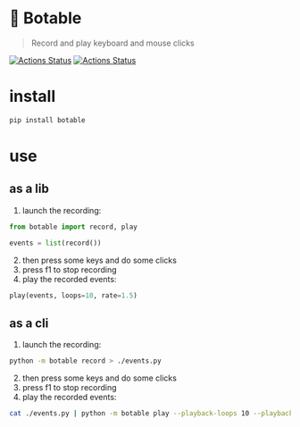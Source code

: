 # 🤖 Botable
> Record and play keyboard and mouse clicks

[![Actions Status](https://github.com/ebonnal/botable/workflows/unittest/badge.svg)](https://github.com/ebonnal/botable/actions)
[![Actions Status](https://github.com/ebonnal/botable/workflows/PyPI/badge.svg)](https://github.com/ebonnal/botable/actions)

# install
```bash
pip install botable
```

# use
## as a lib
1. launch the recording:
```python
from botable import record, play

events = list(record())
```

2. then press some keys and do some clicks
3. press f1 to stop recording
4. play the recorded events:

```python
play(events, loops=10, rate=1.5)
```

## as a cli

1. launch the recording:
```bash
python -m botable record > ./events.py
```

2. then press some keys and do some clicks
3. press f1 to stop recording
4. play the recorded events:

```bash
cat ./events.py | python -m botable play --playback-loops 10 --playback-rate 1.5
```
